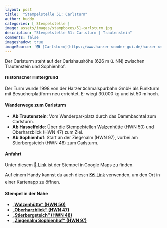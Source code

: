 ```yaml
---
layout: post
title:  "Stempelstelle 51: Carlsturm"
author: buddy
categories: [ Stempelstelle ]
image: assets/images/stampboxes/51-carlsturm.jpg
description: "Stempelstelle 51: Carlsturm | Trautenstein"
comments: false
imageshadow: true
imageSource: '📷 [Carlsturm](https://www.harzer-wander-gui.de/harzer-wandernadel/051-carlsturm/) von Harzer*Wander*GuiDE'
---
```


Der Carlsturm steht auf der Carlshaushöhe (626 m ü. NN) zwischen Trautenstein und Sophienhof.

#### Historischer Hintergrund

Der Turm wurde 1998 von der Harzer Schmalspurbahn GmbH als Funkturm mit Besucherplattform neu errichtet. Er wiegt 30.000 kg und ist 50 m hoch.

#### Wanderwege zum Carlsturm

- **Ab Trautenstein**: Vom Wanderparkplatz durch das Dammbachtal zum Carlsturm.
- **Ab Hasselfelde**: Über die Stempelstellen Walzenhütte (HWN 50) und Oberharzblick (HWN 47) zum Ziel.
- **Ab Sophienhof**: Start an der Ziegenalm (HWN 97), vorbei am Stierbergsteich (HWN 48) zum Carlsturm.

#### Anfahrt

Unter diesem [📍 Link](https://www.google.com/maps/dir/?api=1&origin=&destination=51.65641%2C%2010.79706) ist der Stempel in Google Maps zu finden.

<div class="android-only">
  Auf einem Handy kannst du auch diesen 
  <a href="geo:51.65641,10.79706">🗺️ Link</a> 
  verwenden, um den Ort in einer Kartenapp zu öffnen.
  <p></p>
</div>

#### Stempel in der Nähe

- [**„Walzenhütte“ (HWN 50)**](/stempelstelle-50-walzenhuette)
- [**„Oberharzblick“ (HWN 47)**](/stempelstelle-47-oberharzblick-am-buchberg)
- [**„Stierbergsteich“ (HWN 48)**](/stempelstelle-48-stierbergsteich)
- [**„Ziegenalm Sophienhof“ (HWN 97)**](/stempelstelle-97-ziegenalm-sophienhof)
